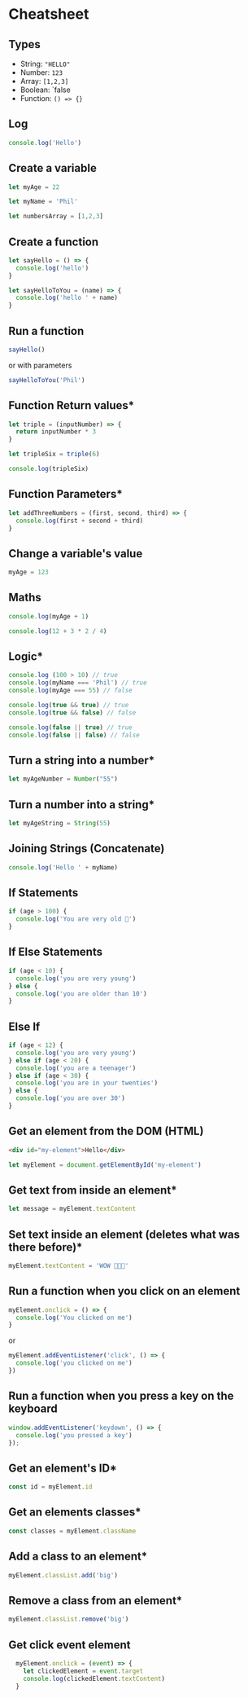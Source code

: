 # Cheatsheet

## Types
* String: `"HELLO"`
* Number: `123`
* Array: `[1,2,3]`
* Boolean: `false
* Function: `() => {}`

## Log
```js
console.log('Hello')
```

## Create a variable
```js
let myAge = 22

let myName = 'Phil'

let numbersArray = [1,2,3]
```

## Create a function
```js
let sayHello = () => {
  console.log('hello')
}

let sayHelloToYou = (name) => {
  console.log('hello ' + name)
}
```
## Run a function
```js
sayHello()
```

or with parameters

```js
sayHelloToYou('Phil')
```

## Function Return values*
```js
let triple = (inputNumber) => {
  return inputNumber * 3
}

let tripleSix = triple(6)

console.log(tripleSix)
```

## Function Parameters*
```js
let addThreeNumbers = (first, second, third) => {
  console.log(first + second + third)
}
```

## Change a variable's value
```js
myAge = 123
```

## Maths
```js
console.log(myAge + 1)

console.log(12 + 3 * 2 / 4)
```

## Logic*
```js
console.log (100 > 10) // true
console.log(myName === 'Phil') // true
console.log(myAge === 55) // false

console.log(true && true) // true
console.log(true && false) // false

console.log(false || true) // true
console.log(false || false) // false
```

## Turn a string into a number*
```js
let myAgeNumber = Number("55")
```

## Turn a number into a string*
```js
let myAgeString = String(55)
```

## Joining Strings (Concatenate)
```js
console.log('Hello ' + myName)
```

## If Statements
```js
if (age > 100) {
  console.log('You are very old 🧟‍')
}
```

## If Else Statements
```js
if (age < 10) {
  console.log('you are very young')
} else {
  console.log('you are older than 10')
}
```

## Else If
```js
if (age < 12) {
  console.log('you are very young')
} else if (age < 20) {
  console.log('you are a teenager')
} else if (age < 30) {
  console.log('you are in your twenties')
} else {
  console.log('you are over 30')
}
```


## Get an element from the DOM (HTML)
```html
<div id="my-element">Hello</div>
```

```js
let myElement = document.getElementById('my-element')
```

## Get text from inside an element*
```js
let message = myElement.textContent
```

## Set text inside an element (deletes what was there before)*
```js
myElement.textContent = 'WOW 💩💩💩'
```

## Run a function when you click on an element
```js
myElement.onclick = () => {
  console.log('You clicked on me')
}
```

or

```js
myElement.addEventListener('click', () => {
  console.log('you clicked on me')
})
```

## Run a function when you press a key on the keyboard
```js
window.addEventListener('keydown', () => {
  console.log('you pressed a key')
});
```

## Get an element's ID*
```js
const id = myElement.id
```

## Get an elements classes*
```js
const classes = myElement.className
```

## Add a class to an element*
```js
myElement.classList.add('big')
```

## Remove a class from an element*
```js
myElement.classList.remove('big')
```

## Get click event element
```js
  myElement.onclick = (event) => {
    let clickedElement = event.target
    console.log(clickedElement.textContent)
  }
```